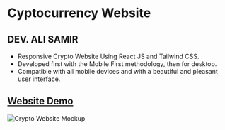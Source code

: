 # Cyptocurrency Website

## DEV. ALI SAMIR

- Responsive Crypto Website Using React JS and Tailwind CSS.
- Developed first with the Mobile First methodology, then for desktop.
- Compatible with all mobile devices and with a beautiful and pleasant user interface.

## [Website Demo](https://alisamirali.github.io/cryptocurrency-website/)

![Crypto Website Mockup](https://user-images.githubusercontent.com/62913154/181919269-e9dd930a-7a34-43a7-909d-aa25a974d826.png)
